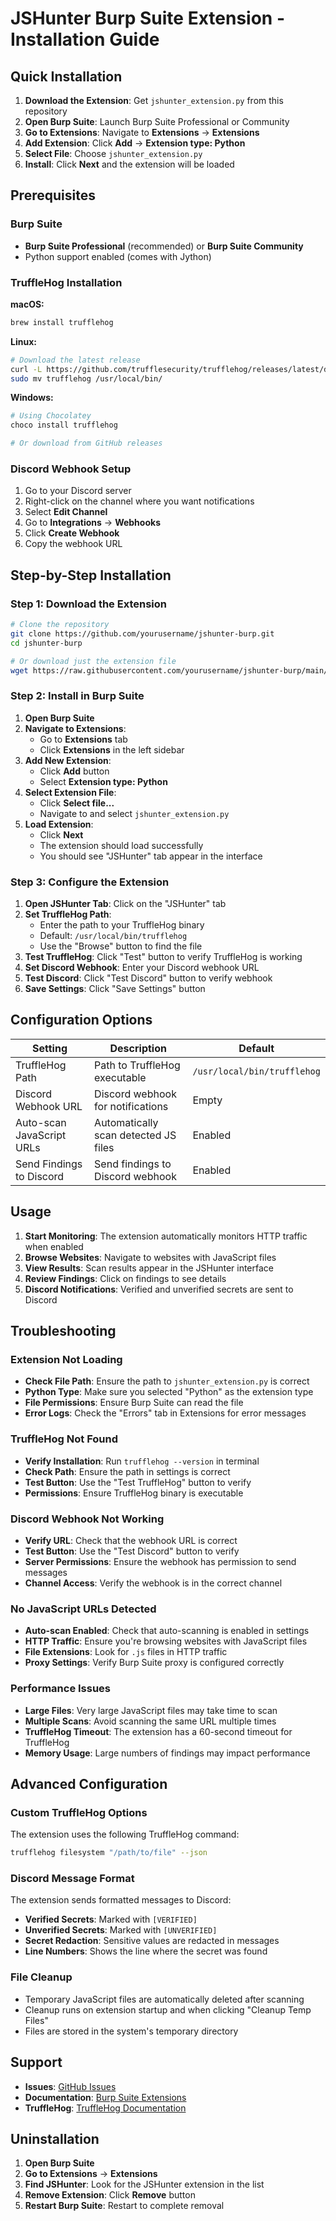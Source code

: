 # JSHunter Burp Suite Extension - Installation Guide

## Quick Installation

1. **Download the Extension**: Get `jshunter_extension.py` from this repository
2. **Open Burp Suite**: Launch Burp Suite Professional or Community
3. **Go to Extensions**: Navigate to **Extensions** → **Extensions**
4. **Add Extension**: Click **Add** → **Extension type: Python**
5. **Select File**: Choose `jshunter_extension.py`
6. **Install**: Click **Next** and the extension will be loaded

## Prerequisites

### Burp Suite
- **Burp Suite Professional** (recommended) or **Burp Suite Community**
- Python support enabled (comes with Jython)

### TruffleHog Installation

**macOS:**
```bash
brew install trufflehog
```

**Linux:**
```bash
# Download the latest release
curl -L https://github.com/trufflesecurity/trufflehog/releases/latest/download/trufflehog_3.63.7_linux_amd64.tar.gz | tar -xz
sudo mv trufflehog /usr/local/bin/
```

**Windows:**
```bash
# Using Chocolatey
choco install trufflehog

# Or download from GitHub releases
```

### Discord Webhook Setup

1. Go to your Discord server
2. Right-click on the channel where you want notifications
3. Select **Edit Channel**
4. Go to **Integrations** → **Webhooks**
5. Click **Create Webhook**
6. Copy the webhook URL

## Step-by-Step Installation

### Step 1: Download the Extension
```bash
# Clone the repository
git clone https://github.com/yourusername/jshunter-burp.git
cd jshunter-burp

# Or download just the extension file
wget https://raw.githubusercontent.com/yourusername/jshunter-burp/main/jshunter_extension.py
```

### Step 2: Install in Burp Suite

1. **Open Burp Suite**
2. **Navigate to Extensions**:
   - Go to **Extensions** tab
   - Click **Extensions** in the left sidebar
3. **Add New Extension**:
   - Click **Add** button
   - Select **Extension type: Python**
4. **Select Extension File**:
   - Click **Select file...**
   - Navigate to and select `jshunter_extension.py`
5. **Load Extension**:
   - Click **Next**
   - The extension should load successfully
   - You should see "JSHunter" tab appear in the interface

### Step 3: Configure the Extension

1. **Open JSHunter Tab**: Click on the "JSHunter" tab
2. **Set TruffleHog Path**: 
   - Enter the path to your TruffleHog binary
   - Default: `/usr/local/bin/trufflehog`
   - Use the "Browse" button to find the file
3. **Test TruffleHog**: Click "Test" button to verify TruffleHog is working
4. **Set Discord Webhook**: Enter your Discord webhook URL
5. **Test Discord**: Click "Test Discord" button to verify webhook
6. **Save Settings**: Click "Save Settings" button

## Configuration Options

| Setting | Description | Default |
|---------|-------------|---------|
| TruffleHog Path | Path to TruffleHog executable | `/usr/local/bin/trufflehog` |
| Discord Webhook URL | Discord webhook for notifications | Empty |
| Auto-scan JavaScript URLs | Automatically scan detected JS files | Enabled |
| Send Findings to Discord | Send findings to Discord webhook | Enabled |

## Usage

1. **Start Monitoring**: The extension automatically monitors HTTP traffic when enabled
2. **Browse Websites**: Navigate to websites with JavaScript files
3. **View Results**: Scan results appear in the JSHunter interface
4. **Review Findings**: Click on findings to see details
5. **Discord Notifications**: Verified and unverified secrets are sent to Discord

## Troubleshooting

### Extension Not Loading
- **Check File Path**: Ensure the path to `jshunter_extension.py` is correct
- **Python Type**: Make sure you selected "Python" as the extension type
- **File Permissions**: Ensure Burp Suite can read the file
- **Error Logs**: Check the "Errors" tab in Extensions for error messages

### TruffleHog Not Found
- **Verify Installation**: Run `trufflehog --version` in terminal
- **Check Path**: Ensure the path in settings is correct
- **Test Button**: Use the "Test TruffleHog" button to verify
- **Permissions**: Ensure TruffleHog binary is executable

### Discord Webhook Not Working
- **Verify URL**: Check that the webhook URL is correct
- **Test Button**: Use the "Test Discord" button to verify
- **Server Permissions**: Ensure the webhook has permission to send messages
- **Channel Access**: Verify the webhook is in the correct channel

### No JavaScript URLs Detected
- **Auto-scan Enabled**: Check that auto-scanning is enabled in settings
- **HTTP Traffic**: Ensure you're browsing websites with JavaScript files
- **File Extensions**: Look for `.js` files in HTTP traffic
- **Proxy Settings**: Verify Burp Suite proxy is configured correctly

### Performance Issues
- **Large Files**: Very large JavaScript files may take time to scan
- **Multiple Scans**: Avoid scanning the same URL multiple times
- **TruffleHog Timeout**: The extension has a 60-second timeout for TruffleHog
- **Memory Usage**: Large numbers of findings may impact performance

## Advanced Configuration

### Custom TruffleHog Options
The extension uses the following TruffleHog command:
```bash
trufflehog filesystem "/path/to/file" --json
```

### Discord Message Format
The extension sends formatted messages to Discord:
- **Verified Secrets**: Marked with `[VERIFIED]`
- **Unverified Secrets**: Marked with `[UNVERIFIED]`
- **Secret Redaction**: Sensitive values are redacted in messages
- **Line Numbers**: Shows the line where the secret was found

### File Cleanup
- Temporary JavaScript files are automatically deleted after scanning
- Cleanup runs on extension startup and when clicking "Cleanup Temp Files"
- Files are stored in the system's temporary directory

## Support

- **Issues**: [GitHub Issues](https://github.com/yourusername/jshunter-burp/issues)
- **Documentation**: [Burp Suite Extensions](https://portswigger.net/burp/documentation/desktop/extensions)
- **TruffleHog**: [TruffleHog Documentation](https://docs.trufflesecurity.com/)

## Uninstallation

1. **Open Burp Suite**
2. **Go to Extensions** → **Extensions**
3. **Find JSHunter**: Look for the JSHunter extension in the list
4. **Remove Extension**: Click **Remove** button
5. **Restart Burp Suite**: Restart to complete removal
